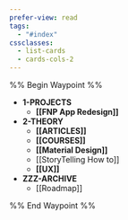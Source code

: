 ```yaml
---
prefer-view: read
tags:
  - "#index"
cssclasses:
  - list-cards
  - cards-cols-2
---
```

%% Begin Waypoint %%
- **1-PROJECTS**
	- **[[FNP App Redesign]]**
- **2-THEORY**
	- **[[ARTICLES]]**
	- **[[COURSES]]**
	- **[[Material Design]]**
	- [[StoryTelling How to]]
	- **[[UX]]**
- **ZZZ-ARCHIVE**
	- [[Roadmap]]

%% End Waypoint %%